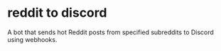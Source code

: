 # reddit to discord
 A bot that sends hot Reddit posts from specified subreddits to Discord using webhooks.
